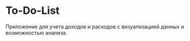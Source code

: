 # To-Do-List
Приложение для учета доходов и расходов с визуализацией данных и возможностью анализа.
